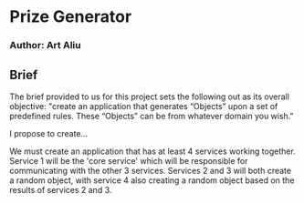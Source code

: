 # Prize Generator

### Author: Art Aliu

## Brief

The brief provided to us for this project sets the following out as its overall objective: "create an application that generates “Objects” upon a set of predefined rules. These “Objects” can be from whatever domain you wish."

I propose to create...


We must create an application that has at least 4 services working together.
Service 1 will be the 'core service' which will be responsible for communicating with the other 3 services. Services 2 and 3 will both create a random object, with service 4 also creating a random object based on the results of services 2 and 3.
